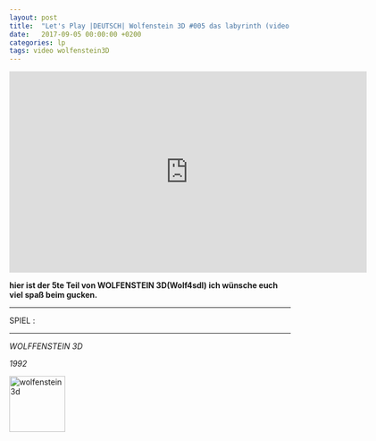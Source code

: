 ```yaml
---
layout: post
title:  "Let's Play |DEUTSCH| Wolfenstein 3D #005 das labyrinth (video ohne gelaber)"
date:   2017-09-05 00:00:00 +0200
categories: lp 
tags: video wolfenstein3D
---
```


<iframe width="640" height="360" src="https://www.youtube.com/embed/60Epl0V1J-g" frameborder="0" allowfullscreen></iframe>


**hier ist der 5te Teil von WOLFENSTEIN 3D(Wolf4sdl) ich wünsche euch viel spaß beim gucken.**
- - -
SPIEL :
- - -
*WOLFFENSTEIN 3D*

*1992*

<img src="https://s.mprd.se/GBA/boxart/0399.jpg" alt="wolfenstein3d" width="100">

